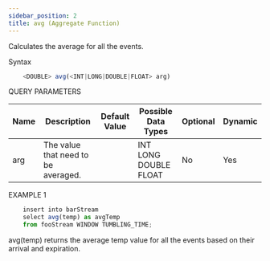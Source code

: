 ```yaml
---
sidebar_position: 2
title: avg (Aggregate Function)
---
```


Calculates the average for all the events.

Syntax

```js
    <DOUBLE> avg(<INT|LONG|DOUBLE|FLOAT> arg)
```

QUERY PARAMETERS

| Name | Description                         | Default Value | Possible Data Types   | Optional | Dynamic |
|------|-------------------------------------|---------------|-----------------------|----------|---------|
| arg  | The value that need to be averaged. |               | INT LONG DOUBLE FLOAT | No       | Yes     |

EXAMPLE 1

```js
    insert into barStream
    select avg(temp) as avgTemp
    from fooStream WINDOW TUMBLING_TIME;
```

avg(temp) returns the average temp value for all the events based on their arrival and expiration.